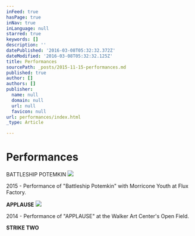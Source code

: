 ```yaml
---
inFeed: true
hasPage: true
inNav: true
inLanguage: null
starred: true
keywords: []
description: ''
datePublished: '2016-03-08T05:32:32.372Z'
dateModified: '2016-03-08T05:32:32.125Z'
title: Performances
sourcePath: _posts/2015-11-15-performances.md
published: true
author: []
authors: []
publisher:
  name: null
  domain: null
  url: null
  favicon: null
url: performances/index.html
_type: Article

---
```

# Performances

BATTLESHIP POTEMKIN
![](https://the-grid-user-content.s3-us-west-2.amazonaws.com/c3d34a12-9f52-48bd-8826-d66d20151c49.JPG)

2015 - Performance of "Battleship Potemkin" with Morricone Youth at Flux Factory.

**APPLAUSE**
![](https://the-grid-user-content.s3-us-west-2.amazonaws.com/51aa5e7a-40be-4f0d-ac89-4711c05df8a7.jpg)

2014 - Performance of "APPLAUSE" at the Walker Art Center's Open Field.

**STRIKE TWO**